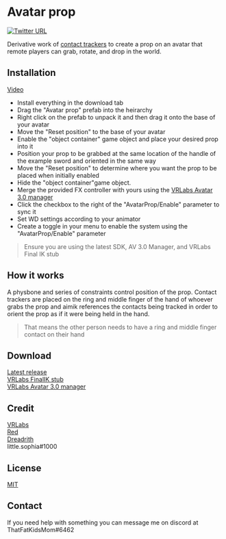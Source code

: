 # Avatar prop
[![Twitter URL](https://img.shields.io/twitter/follow/ThatFatKidsMom?style=social)](https://twitter.com/ThatFatKidsMom)

Derivative work of [contact trackers](https://github.com/VRLabs/Contact-Tracker) to create a prop on an avatar that remote players can grab, rotate, and drop in the world.

## **Installation**
[Video](https://youtu.be/k1rVWK0o95A)

- Install everything in the download tab
- Drag the "Avatar prop" prefab into the heirarchy  
- Right click on the prefab to unpack it and then drag it onto the base of your avatar  
- Move the "Reset position" to the base of your avatar
- Enable the "object container" game object and place your desired prop into it
- Position your prop to be grabbed at the same location of the handle of the example sword and oriented in the same way
- Move the "Reset position" to determine where you want the prop to be placed when initially enabled
- Hide the "object container"game object.
- Merge the provided FX controller with yours using the [VRLabs Avatar 3.0 manager](https://github.com/VRLabs/Avatars-3.0-Manager)  
- Click the checkbox to the right of the "AvatarProp/Enable" parameter to sync it
- Set WD settings according to your animator  
- Create a toggle in your menu to enable the system using the "AvatarProp/Enable" parameter  
>Ensure you are using the latest SDK, AV 3.0 Manager, and VRLabs Final IK stub

## **How it works**
A physbone and series of constraints control position of the prop. Contact trackers are placed on the ring and middle finger of the hand of whoever grabs the prop and aimik references the contacts being tracked in order to orient the prop as if it were being held in the hand.
>That means the other person needs to have a ring and middle finger contact on their hand

## **Download**
[Latest release](https://github.com/ThatFatKidsMom/Avatar-Prop/releases/tag/1.0.0)  
[VRLabs FinalIK stub](https://github.com/VRLabs/Final-IK-Stub)  
[VRLabs Avatar 3.0 manager](https://github.com/VRLabs/Avatars-3.0-Manager)  

## **Credit**
[VRLabs](https://github.com/VRLabs)  
[Red](https://github.com/hfcRed)  
[Dreadrith](https://github.com/Dreadrith)  
little.sophia#1000

## **License**
[MIT](https://github.com/ThatFatKidsMom/Avatar-Prop/blob/main/LICENSE)

## **Contact**
If you need help with something you can message me on discord at ThatFatKidsMom#6462
